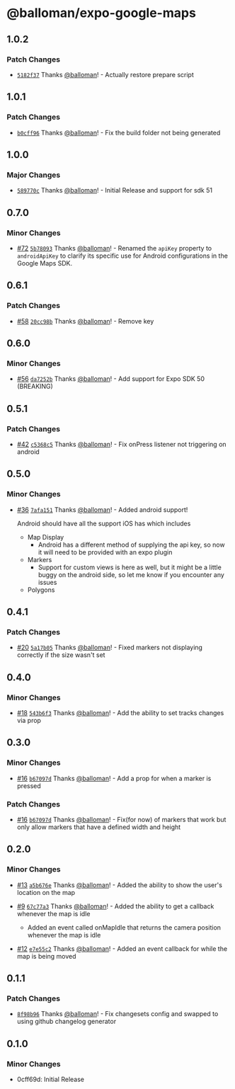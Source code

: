 # @balloman/expo-google-maps

## 1.0.2

### Patch Changes

- [`5182f37`](https://github.com/balloman/expo-google-maps/commit/5182f37202e1de6d455b2a2720c90feca931cb89) Thanks [@balloman](https://github.com/balloman)! - Actually restore prepare script

## 1.0.1

### Patch Changes

- [`b0cff96`](https://github.com/balloman/expo-google-maps/commit/b0cff969a13cf069ff083b6814c1d68452dcfb92) Thanks [@balloman](https://github.com/balloman)! - Fix the build folder not being generated

## 1.0.0

### Major Changes

- [`589770c`](https://github.com/balloman/expo-google-maps/commit/589770cad3fd4c94602fcba10fd3d55f3cad0ab5) Thanks [@balloman](https://github.com/balloman)! - Initial Release and support for sdk 51

## 0.7.0

### Minor Changes

- [#72](https://github.com/balloman/expo-google-maps/pull/72) [`5b78093`](https://github.com/balloman/expo-google-maps/commit/5b78093f9b9ce4529b7dd4170891dc05d74f63bb) Thanks [@balloman](https://github.com/balloman)! - Renamed the `apiKey` property to `androidApiKey` to clarify its specific use for Android configurations in the Google Maps SDK.

## 0.6.1

### Patch Changes

- [#58](https://github.com/balloman/expo-google-maps/pull/58) [`20cc98b`](https://github.com/balloman/expo-google-maps/commit/20cc98b2e49232683ba0d3a6017bce9f2f865b79) Thanks [@balloman](https://github.com/balloman)! - Remove key

## 0.6.0

### Minor Changes

- [#56](https://github.com/balloman/expo-google-maps/pull/56) [`da7252b`](https://github.com/balloman/expo-google-maps/commit/da7252bc4b6dea45733732432092480e913aebbb) Thanks [@balloman](https://github.com/balloman)! - Add support for Expo SDK 50 (BREAKING)

## 0.5.1

### Patch Changes

- [#42](https://github.com/balloman/expo-google-maps/pull/42) [`c5368c5`](https://github.com/balloman/expo-google-maps/commit/c5368c51ce29bb9323f1135c4b766a36938dd054) Thanks [@balloman](https://github.com/balloman)! - Fix onPress listener not triggering on android

## 0.5.0

### Minor Changes

- [#36](https://github.com/balloman/expo-google-maps/pull/36) [`7afa151`](https://github.com/balloman/expo-google-maps/commit/7afa151ed8ea9d33d42bc6e8eb71ba11002801ca) Thanks [@balloman](https://github.com/balloman)! - Added android support!

  Android should have all the support iOS has which includes

  - Map Display
    - Android has a different method of supplying the api key, so now it will need to be provided with an expo plugin
  - Markers
    - Support for custom views is here as well, but it might be a little buggy on the android side, so let me know if you encounter any issues
  - Polygons

## 0.4.1

### Patch Changes

- [#20](https://github.com/balloman/expo-google-maps/pull/20) [`5a17b05`](https://github.com/balloman/expo-google-maps/commit/5a17b05ba9bd9ea8fedd5125f4d200ab2794f303) Thanks [@balloman](https://github.com/balloman)! - Fixed markers not displaying correctly if the size wasn't set

## 0.4.0

### Minor Changes

- [#18](https://github.com/balloman/expo-google-maps/pull/18) [`543b6f3`](https://github.com/balloman/expo-google-maps/commit/543b6f32540becad2cc0f476815ffc76e8e703c5) Thanks [@balloman](https://github.com/balloman)! - Add the ability to set tracks changes via prop

## 0.3.0

### Minor Changes

- [#16](https://github.com/balloman/expo-google-maps/pull/16) [`b67097d`](https://github.com/balloman/expo-google-maps/commit/b67097d8e7f99f75a8d7ed1a0da92ef96ee5f344) Thanks [@balloman](https://github.com/balloman)! - Add a prop for when a marker is pressed

### Patch Changes

- [#16](https://github.com/balloman/expo-google-maps/pull/16) [`b67097d`](https://github.com/balloman/expo-google-maps/commit/b67097d8e7f99f75a8d7ed1a0da92ef96ee5f344) Thanks [@balloman](https://github.com/balloman)! - Fix(for now) of markers that work but only allow markers that have a defined width and height

## 0.2.0

### Minor Changes

- [#13](https://github.com/balloman/expo-google-maps/pull/13) [`a5b676e`](https://github.com/balloman/expo-google-maps/commit/a5b676e5089cd08389eca6f15c1f5bceefdb577e) Thanks [@balloman](https://github.com/balloman)! - Added the ability to show the user's location on the map

- [#9](https://github.com/balloman/expo-google-maps/pull/9) [`67c77a3`](https://github.com/balloman/expo-google-maps/commit/67c77a300d1b905a99531c5edc2d0139952073fe) Thanks [@balloman](https://github.com/balloman)! - Added the ability to get a callback whenever the map is idle

  - Added an event called onMapIdle that returns the camera position whenever the map is idle

- [#12](https://github.com/balloman/expo-google-maps/pull/12) [`e7e55c2`](https://github.com/balloman/expo-google-maps/commit/e7e55c25442e993d82784b18e6a34512468406a6) Thanks [@balloman](https://github.com/balloman)! - Added an event callback for while the map is being moved

## 0.1.1

### Patch Changes

- [`8f98b96`](https://github.com/balloman/expo-google-maps/commit/8f98b961115b497a0966f449ed5903af57ed6623) Thanks [@balloman](https://github.com/balloman)! - Fix changesets config and swapped to using github changelog generator

## 0.1.0

### Minor Changes

- 0cff69d: Initial Release
